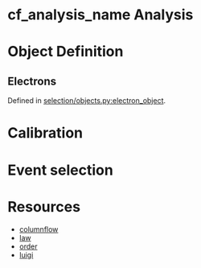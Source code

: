 # __cf_analysis_name__ Analysis

# Object Definition

## Electrons

Defined in [selection/objects.py:electron_object](./__cf_analysis_name__/selection/objects.py).

# Calibration

# Event selection

# Resources

- [columnflow](https://github.com/uhh-cms/columnflow)
- [law](https://github.com/riga/law)
- [order](https://github.com/riga/order)
- [luigi](https://github.com/spotify/luigi)

